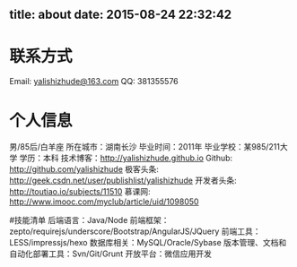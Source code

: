 title: about
date: 2015-08-24 22:32:42
---

# 联系方式
Email: yalishizhude@163.com
QQ: 381355576

# 个人信息
男/85后/白羊座
所在城市：湖南长沙
毕业时间：2011年
毕业学校：某985/211大学
学历：本科
技术博客：http://yalishizhude.github.io
Github: http://github.com/yalishizhude
极客头条: http://geek.csdn.net/user/publishlist/yalishizhude
开发者头条: http://toutiao.io/subjects/11510
慕课网: http://www.imooc.com/myclub/article/uid/1098050

#技能清单
后端语言：Java/Node
前端框架：zepto/requirejs/underscore/Bootstrap/AngularJS/JQuery
前端工具：LESS/impressjs/hexo
数据库相关：MySQL/Oracle/Sybase
版本管理、文档和自动化部署工具：Svn/Git/Grunt
开放平台：微信应用开发
<!-- 单元测试：PHPUnit/SimpleTest/Qunit -->
<!-- Web框架：ThinkPHP/Yaf/Yii/Lavaral/LazyPHP -->
